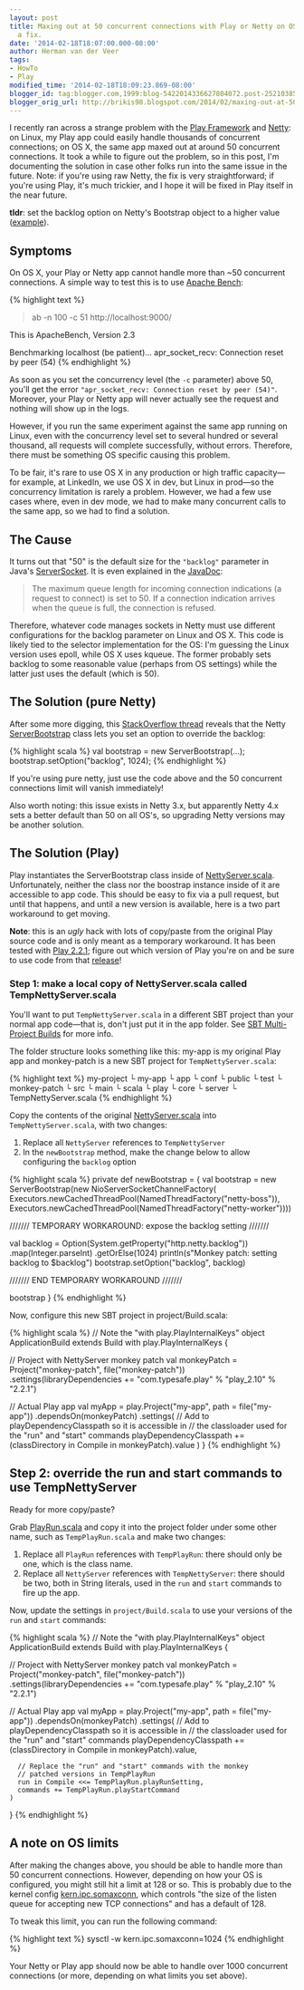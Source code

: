 ```yaml
---
layout: post
title: Maxing out at 50 concurrent connections with Play or Netty on OS X? Here's
  a fix.
date: '2014-02-18T18:07:00.000-08:00'
author: Herman van der Veer
tags:
- HowTo
- Play
modified_time: '2014-02-18T18:09:23.869-08:00'
blogger_id: tag:blogger.com,1999:blog-5422014336627804072.post-2521038555779866353
blogger_orig_url: http://brikis98.blogspot.com/2014/02/maxing-out-at-50-concurrent-connections.html
---
```


I recently ran across a strange problem with the [Play 
Framework](http://www.playframework.com/) and [Netty](http://netty.io/): on 
Linux, my Play app could easily handle thousands of concurrent connections; on 
OS X, the same app maxed out at around 50 concurrent connections. It took a 
while to figure out the problem, so in this post, I'm documenting the solution 
in case other folks run into the same issue in the future. Note: if you're 
using raw Netty, the fix is very straightforward; if you're using Play, it's 
much trickier, and I hope it will be fixed in Play itself in the near future. 

**tldr**: set the backlog option on Netty's Bootstrap object to a higher value 
([example](http://stackoverflow.com/a/8455894/483528)). 

## Symptoms 

On OS X, your Play or Netty app cannot handle more than ~50 concurrent 
connections. A simple way to test this is to use [Apache 
Bench](http://httpd.apache.org/docs/2.2/programs/ab.html): 

{% highlight text %}
> ab -n 100 -c 51 http://localhost:9000/
 
This is ApacheBench, Version 2.3
 
Benchmarking localhost (be patient)...
apr_socket_recv: Connection reset by peer (54)
{% endhighlight %}

As soon as you set the concurrency level (the `-c` parameter) above 50, you'll 
get the error `"apr_socket_recv: Connection reset by peer (54)"`. Moreover, your 
Play or Netty app will never actually see the request and nothing will show up 
in the logs. 

However, if you run the same experiment against the same app running on Linux, 
even with the concurrency level set to several hundred or several thousand, 
all requests will complete successfully, without errors. Therefore, there must 
be something OS specific causing this problem. 

To be fair, it's rare to use OS X in any production or high traffic 
capacity&mdash;for example, at LinkedIn, we use OS X in dev, but Linux in 
prod&mdash;so the concurrency limitation is rarely a problem. However, we had a few use cases 
where, even in dev mode, we had to make many concurrent calls to the same app, 
so we had to find a solution. 

## The Cause 

It turns out that "50" is the default size for the `"backlog"` parameter in 
Java's 
[ServerSocket](http://grepcode.com/file/repository.grepcode.com/java/root/jdk/openjdk/6-b27/java/net/ServerSocket.java#199). 
It is even explained in the 
[JavaDoc](http://docs.oracle.com/javase/7/docs/api/java/net/ServerSocket.html#ServerSocket(int)): 

> The maximum queue length for incoming connection indications (a request to 
> connect) is set to 50. If a connection indication arrives when the queue is 
> full, the connection is refused.

Therefore, whatever code 
manages sockets in Netty must use different configurations for the backlog 
parameter on Linux and OS X. This code is likely tied to the selector 
implementation for the OS: I'm guessing the Linux version uses epoll, while OS 
X uses kqueue. The former probably sets backlog to some reasonable value 
(perhaps from OS settings) while the latter just uses the default (which is 
50). 

## The Solution (pure Netty) 

After some more digging, this [StackOverflow 
thread](http://stackoverflow.com/questions/8442166/how-to-allow-more-concurrent-client-connections-with-netty) 
reveals that the Netty 
[ServerBootstrap](http://netty.io/4.0/api/io/netty/bootstrap/ServerBootstrap.html) 
class lets you set an option to override the backlog: 

{% highlight scala %}
val bootstrap = new ServerBootstrap(...);
bootstrap.setOption("backlog", 1024);
{% endhighlight %}

If you're using pure netty, just use the code above and the 50 concurrent connections 
limit will vanish immediately! 

Also worth noting: this issue exists in Netty 3.x, but apparently Netty 4.x 
sets a better default than 50 on all OS's, so upgrading Netty versions may be 
another solution. 

## The Solution (Play) 

Play instantiates the ServerBootstrap class inside of 
[NettyServer.scala](https://github.com/playframework/playframework/blob/eb9a3e8f919c36a41f5cdbc553a0590317983c34/framework/src/play/src/main/scala/play/core/server/NettyServer.scala). 
Unfortunately, neither the class nor the boostrap instance inside of it are 
accessible to app code. This should be easy to fix via a pull request, but 
until that happens, and until a new version is available, here is a two part 
workaround to get moving. 

**Note**: this is an *ugly* hack with lots of copy/paste from the original Play 
source code and is only meant as a temporary workaround. It has been tested 
with [Play 
2.2.1](https://github.com/playframework/playframework/releases/tag/2.2.1); 
figure out which version of Play you're on and be sure to use code from that 
[release](https://github.com/playframework/playframework/releases)! 

### Step 1: make a local copy of NettyServer.scala called TempNettyServer.scala 

You'll want to put `TempNettyServer.scala` in a different SBT project than your 
normal app code&mdash;that is, don't just put it in the app folder. See [SBT 
Multi-Project 
Builds](http://www.scala-sbt.org/release/docs/Getting-Started/Multi-Project) 
for more info. 

The folder structure looks something like this: my-app is my original Play app 
and monkey-patch is a new SBT project for `TempNettyServer.scala`: 

{% highlight text %}
my-project
  └ my-app
    └ app
    └ conf
    └ public
    └ test
  └ monkey-patch
    └ src
      └ main
        └ scala
          └ play
            └ core
              └ server
                └ TempNettyServer.scala
{% endhighlight %}

Copy the contents of the original 
[NettyServer.scala](https://github.com/playframework/playframework/blob/eb9a3e8f919c36a41f5cdbc553a0590317983c34/framework/src/play/src/main/scala/play/core/server/NettyServer.scala) 
into `TempNettyServer.scala`, with two changes: 

1. Replace all `NettyServer` references to `TempNettyServer` 
1. In the `newBootstrap` method, make the change below to allow configuring the 
`backlog` option 

{% highlight scala %}
private def newBootstrap = {
  val bootstrap = new ServerBootstrap(new NioServerSocketChannelFactory(
    Executors.newCachedThreadPool(NamedThreadFactory("netty-boss")),
    Executors.newCachedThreadPool(NamedThreadFactory("netty-worker"))))
 
  /////// TEMPORARY WORKAROUND: expose the backlog setting ///////
 
  val backlog = 
    Option(System.getProperty("http.netty.backlog"))
    .map(Integer.parseInt)
    .getOrElse(1024)
  println(s"Monkey patch: setting backlog to $backlog")
  bootstrap.setOption("backlog", backlog)
 
  /////// END TEMPORARY WORKAROUND ///////
 
  bootstrap
}
{% endhighlight %}

Now, configure this new SBT project in project/Build.scala: 


{% highlight scala %}
// Note the "with play.PlayInternalKeys"
object ApplicationBuild extends Build with play.PlayInternalKeys {
 
  // Project with NettyServer monkey patch
  val monkeyPatch = Project("monkey-patch", file("monkey-patch"))
    .settings(libraryDependencies += 
      "com.typesafe.play" % "play_2.10" % "2.2.1")
 
  // Actual Play app
  val myApp = play.Project("my-app", path = file("my-app"))
    .dependsOn(monkeyPatch)
    .settings(
      // Add to playDependencyClasspath so it is accessible in 
      // the classloader used for the "run" and "start" commands
      playDependencyClasspath += 
        (classDirectory in Compile in monkeyPatch).value
    )
}
{% endhighlight %}

## Step 2: override the run and start commands to use TempNettyServer 

Ready for more copy/paste? 

Grab 
[PlayRun.scala](https://github.com/playframework/playframework/blob/eb9a3e8f919c36a41f5cdbc553a0590317983c34/framework/src/sbt-plugin/src/main/scala/PlayRun.scala) 
and copy it into the project folder under some other name, such as 
`TempPlayRun.scala` and make two changes: 

1. Replace all `PlayRun` references with `TempPlayRun`: there should only be one, 
which is the class name. 
1. Replace all `NettyServer` references with `TempNettyServer`: there should be 
two, both in String literals, used in the `run` and `start` commands to fire up 
the app. 

Now, update the settings in `project/Build.scala` to use your versions of the 
`run` and `start` commands: 

{% highlight scala %}
// Note the "with play.PlayInternalKeys"
object ApplicationBuild extends Build with play.PlayInternalKeys {
 
  // Project with NettyServer monkey patch
  val monkeyPatch = Project("monkey-patch", file("monkey-patch"))
    .settings(libraryDependencies += 
      "com.typesafe.play" % "play_2.10" % "2.2.1")
 
  // Actual Play app
  val myApp = play.Project("my-app", path = file("my-app"))
    .dependsOn(monkeyPatch)
    .settings(
      // Add to playDependencyClasspath so it is accessible in 
      // the classloader used for the "run" and "start" commands
      playDependencyClasspath += 
        (classDirectory in Compile in monkeyPatch).value,
      
      // Replace the "run" and "start" commands with the monkey 
      // patched versions in TempPlayRun
      run in Compile <<= TempPlayRun.playRunSetting,
      commands += TempPlayRun.playStartCommand      
    )
}
{% endhighlight %}

## A note on OS limits 

After making the changes above, you should be able to handle more than 50 
concurrent connections. However, depending on how your OS is configured, you 
might still hit a limit at 128 or so. This is probably due to the kernel 
config 
[kern.ipc.somaxconn](http://www5.us.freebsd.org/doc/handbook/configtuning-kernel-limits.html#idp75584176), 
which controls "the size of the listen queue for accepting new TCP 
connections" and has a default of 128. 

To tweak this limit, you can run the following command: 

{% highlight text %}
sysctl -w kern.ipc.somaxconn=1024
{% endhighlight %}

Your Netty or Play app should now be able to handle over 1000 concurrent 
connections (or more, depending on what limits you set above). 